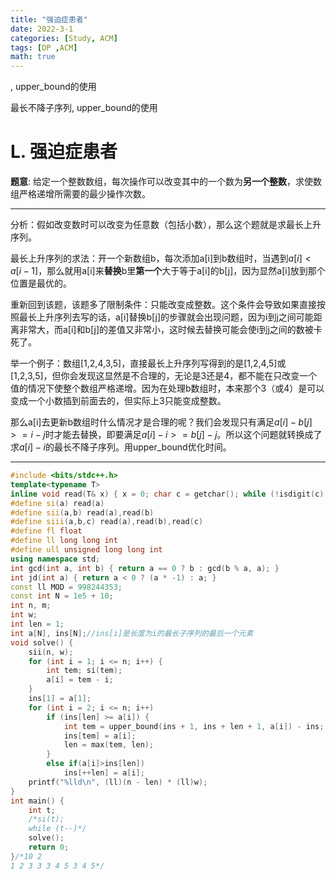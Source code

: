 ```yaml
---
title: "强迫症患者"
date: 2022-3-1
categories: [Study, ACM]
tags: [DP ,ACM]
math: true
---
```


, upper_bound的使用

最长不降子序列, upper_bound的使用

<!-- more -->

# L. 强迫症患者 

**题意**: 给定一个整数数组，每次操作可以改变其中的一个数为**另一个整数**，求使数组严格递增所需要的最少操作次数。

***

分析：假如改变数时可以改变为任意数（包括小数），那么这个题就是求最长上升序列。

最长上升序列的求法：开一个新数组b，每次添加a[i]到b数组时，当遇到$a[i]<a[i-1]$，那么就用a[i]来**替换**b里**第一个**大于等于a[i]的b[j]，因为显然a[i]放到那个位置是最优的。

重新回到该题，该题多了限制条件：只能改变成整数。这个条件会导致如果直接按照最长上升序列去写的话，a[i]替换b[j]的步骤就会出现问题，因为i到j之间可能距离非常大，而a[i]和b[j]的差值又非常小，这时候去替换可能会使i到j之间的数被卡死了。

举一个例子：数组[1,2,4,3,5]，直接最长上升序列写得到的是[1,2,4,5]或[1,2,3,5]，但你会发现这显然是不合理的，无论是3还是4，都不能在只改变一个值的情况下使整个数组严格递增。因为在处理b数组时，本来那个3（或4）是可以变成一个小数插到前面去的，但实际上3只能变成整数。

那么a[i]去更新b数组时什么情况才是合理的呢？我们会发现只有满足$a[i]-b[j]>=i-j$时才能去替换，即要满足$a[i]-i>=b[j]-j$。所以这个问题就转换成了求$a[i]-i$的最长不降子序列。用upper_bound优化时间。

***

```c++
#include <bits/stdc++.h>
template<typename T>
inline void read(T& x) { x = 0; char c = getchar(); while (!isdigit(c))c = getchar(); while (isdigit(c)) { x = x * 10 + c - '0'; c = getchar(); } }
#define si(a) read(a)
#define sii(a,b) read(a),read(b)
#define siii(a,b,c) read(a),read(b),read(c)
#define fl float
#define ll long long int
#define ull unsigned long long int
using namespace std;
int gcd(int a, int b) { return a == 0 ? b : gcd(b % a, a); }
int jd(int a) { return a < 0 ? (a * -1) : a; }
const ll MOD = 998244353;
const int N = 1e5 + 10;
int n, m;
int w;
int len = 1;
int a[N], ins[N];//ins[i]是长度为i的最长子序列的最后一个元素
void solve() {
	sii(n, w);
	for (int i = 1; i <= n; i++) {
		int tem; si(tem);
		a[i] = tem - i;
	}
	ins[1] = a[1];
	for (int i = 2; i <= n; i++)
		if (ins[len] >= a[i]) {
			int tem = upper_bound(ins + 1, ins + len + 1, a[i]) - ins;
			ins[tem] = a[i];
			len = max(tem, len);
		}
		else if(a[i]>ins[len])
			ins[++len] = a[i];
	printf("%lld\n", (ll)(n - len) * (ll)w);
}
int main() {
	int t;
	/*si(t);
	while (t--)*/
	solve();
	return 0;
}/*10 2
1 2 3 3 3 4 5 3 4 5*/

```

